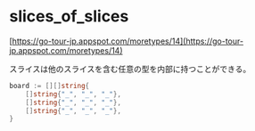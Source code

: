 # slices_of_slices

[https://go-tour-jp.appspot.com/moretypes/14](https://go-tour-jp.appspot.com/moretypes/14)

スライスは他のスライスを含む任意の型を内部に持つことができる。

```go
board := [][]string{
    []string{"_", "_", "_"},
    []string{"_", "_", "_"},
    []string{"_", "_", "_"},
}
```